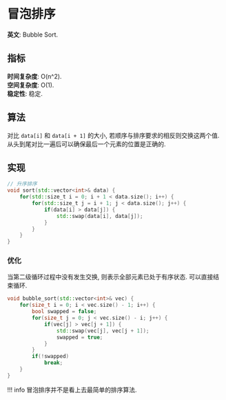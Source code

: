 # 冒泡排序

**英文**: Bubble Sort.  

## 指标

**时间复杂度**: O(n^2).  
**空间复杂度**: O(1).  
**稳定性**: 稳定.  

## 算法

对比 `data[i]` 和 `data[i + 1]` 的大小, 若顺序与排序要求的相反则交换这两个值. 从头到尾对比一遍后可以确保最后一个元素的位置是正确的.  

## 实现

```cpp
// 升序排序
void sort(std::vector<int>& data) {
    for(std::size_t i = 0; i + 1 < data.size(); i++) {
        for(std::size_t j = i + 1; j < data.size(); j++) {
            if(data[i] > data[j]) {
                std::swap(data[i], data[j]);
            }
        }
    }
}
```

### 优化

当第二级循环过程中没有发生交换, 则表示全部元素已处于有序状态. 可以直接结束循环.  

```cpp
void bubble_sort(std::vector<int>& vec) {
    for(size_t i = 0; i < vec.size() - 1; i++) {
        bool swapped = false;
        for(size_t j = 0; j < vec.size() - i; j++) {
            if(vec[j] > vec[j + 1]) {
                std::swap(vec[j], vec[j + 1]);
                swapped = true;
            }
        }
        if(!swapped)
            break;
    }
}
```

!!! info
    冒泡排序并不是看上去最简单的排序算法.  

